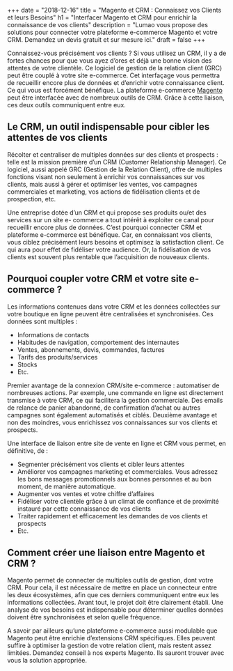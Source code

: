 +++
date = "2018-12-16"
title = "Magento et CRM : Connaissez vos Clients et leurs Besoins"
h1 = "Interfacer Magento et CRM pour enrichir la connaissance de vos clients"
description = "Lumao vous propose des solutions pour connecter votre plateforme e-commerce Magento et votre CRM. Demandez un devis gratuit et sur mesure ici."
draft = false
+++

Connaissez-vous précisément vos clients ? Si vous utilisez un CRM, il y a de fortes chances pour que
vous ayez d’ores et déjà une bonne vision des attentes de votre clientèle. Ce logiciel de gestion de la
relation client (GRC) peut être couplé à votre site e-commerce. Cet interfaçage vous permettra de
recueillir encore plus de données et d’enrichir votre connaissance client. Ce qui vous est forcément
bénéfique. La plateforme e-commerce [Magento](/ecommerce/cms/magento/) peut être interfacée avec de nombreux outils de
CRM. Grâce à cette liaison, ces deux outils communiquent entre eux.

## Le CRM, un outil indispensable pour cibler les attentes de vos clients

Récolter et centraliser de multiples données sur des clients et prospects : telle est la mission
première d’un CRM (Customer Relationship Manager). Ce logiciel, aussi appelé GRC (Gestion de la
Relation Client), offre de multiples fonctions visant non seulement à enrichir vos connaissances sur
vos clients, mais aussi à gérer et optimiser les ventes, vos campagnes commerciales et marketing, vos
actions de fidélisation clients et de prospection, etc.

Une entreprise dotée d’un CRM et qui propose ses produits ou/et des services sur un site e-
commerce a tout intérêt à exploiter ce canal pour recueillir encore plus de données. C’est pourquoi
connecter CRM et plateforme e-commerce est bénéfique. Car, en connaissant vos clients, vous ciblez
précisément leurs besoins et optimisez la satisfaction client. Ce qui aura pour effet de fidéliser votre
audience. Or, la fidélisation de vos clients est souvent plus rentable que l’acquisition de nouveaux
clients.

## Pourquoi coupler votre CRM et votre site e-commerce ?

Les informations contenues dans votre CRM et les données collectées sur votre boutique en ligne
peuvent être centralisées et synchronisées. Ces données sont multiples :

- Informations de contacts
- Habitudes de navigation, comportement des internautes
- Ventes, abonnements, devis, commandes, factures
- Tarifs des produits/services
- Stocks
- Etc.

Premier avantage de la connexion CRM/site e-commerce : automatiser de nombreuses actions. Par
exemple, une commande en ligne est directement transmise à votre CRM, ce qui facilitera la gestion
commerciale. Des emails de relance de panier abandonné, de confirmation d’achat ou autres
campagnes sont également automatisés et ciblés. Deuxième avantage et non des moindres, vous
enrichissez vos connaissances sur vos clients et prospects.

Une interface de liaison entre site de vente en ligne et CRM vous permet, en définitive, de :

- Segmenter précisément vos clients et cibler leurs attentes
- Améliorer vos campagnes marketing et commerciales. Vous adressez les bons messages
promotionnels aux bonnes personnes et au bon moment, de manière automatique.
- Augmenter vos ventes et votre chiffre d’affaires
- Fidéliser votre clientèle grâce à un climat de confiance et de proximité instauré par cette
connaissance de vos clients
- Traiter rapidement et efficacement les demandes de vos clients et prospects
- Etc.

## Comment créer une liaison entre Magento et CRM ?

Magento permet de connecter de multiples outils de gestion, dont votre CRM. Pour cela, il est
nécessaire de mettre en place un connecteur entre les deux écosystèmes, afin que ces derniers
communiquent entre eux les informations collectées. Avant tout, le projet doit être clairement établi.
Une analyse de vos besoins est indispensable pour déterminer quelles données doivent être
synchronisées et selon quelle fréquence.

A savoir par ailleurs qu’une plateforme e-commerce aussi modulable que Magento peut être enrichie
d’extensions CRM spécifiques. Elles peuvent suffire à optimiser la gestion de votre relation client,
mais restent assez limitées. Demandez conseil à nos experts Magento. Ils sauront trouver avec vous
la solution appropriée.